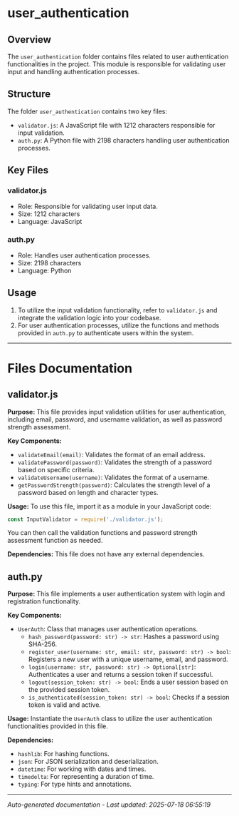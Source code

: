 # user_authentication

## Overview
The `user_authentication` folder contains files related to user authentication functionalities in the project. This module is responsible for validating user input and handling authentication processes.

## Structure
The folder `user_authentication` contains two key files:
- `validator.js`: A JavaScript file with 1212 characters responsible for input validation.
- `auth.py`: A Python file with 2198 characters handling user authentication processes.

## Key Files
### validator.js
- Role: Responsible for validating user input data.
- Size: 1212 characters
- Language: JavaScript

### auth.py
- Role: Handles user authentication processes.
- Size: 2198 characters
- Language: Python

## Usage
1. To utilize the input validation functionality, refer to `validator.js` and integrate the validation logic into your codebase.
2. For user authentication processes, utilize the functions and methods provided in `auth.py` to authenticate users within the system.

---

# Files Documentation

## validator.js

**Purpose:** This file provides input validation utilities for user authentication, including email, password, and username validation, as well as password strength assessment.

**Key Components:**
- `validateEmail(email)`: Validates the format of an email address.
- `validatePassword(password)`: Validates the strength of a password based on specific criteria.
- `validateUsername(username)`: Validates the format of a username.
- `getPasswordStrength(password)`: Calculates the strength level of a password based on length and character types.

**Usage:** To use this file, import it as a module in your JavaScript code:
```javascript
const InputValidator = require('./validator.js');
```
You can then call the validation functions and password strength assessment function as needed.

**Dependencies:** This file does not have any external dependencies.

## auth.py

**Purpose:** This file implements a user authentication system with login and registration functionality.

**Key Components:**
- `UserAuth`: Class that manages user authentication operations.
  - `hash_password(password: str) -> str`: Hashes a password using SHA-256.
  - `register_user(username: str, email: str, password: str) -> bool`: Registers a new user with a unique username, email, and password.
  - `login(username: str, password: str) -> Optional[str]`: Authenticates a user and returns a session token if successful.
  - `logout(session_token: str) -> bool`: Ends a user session based on the provided session token.
  - `is_authenticated(session_token: str) -> bool`: Checks if a session token is valid and active.

**Usage:** Instantiate the `UserAuth` class to utilize the user authentication functionalities provided in this file.

**Dependencies:**
- `hashlib`: For hashing functions.
- `json`: For JSON serialization and deserialization.
- `datetime`: For working with dates and times.
- `timedelta`: For representing a duration of time.
- `typing`: For type hints and annotations.

---
*Auto-generated documentation - Last updated: 2025-07-18 06:55:19*
